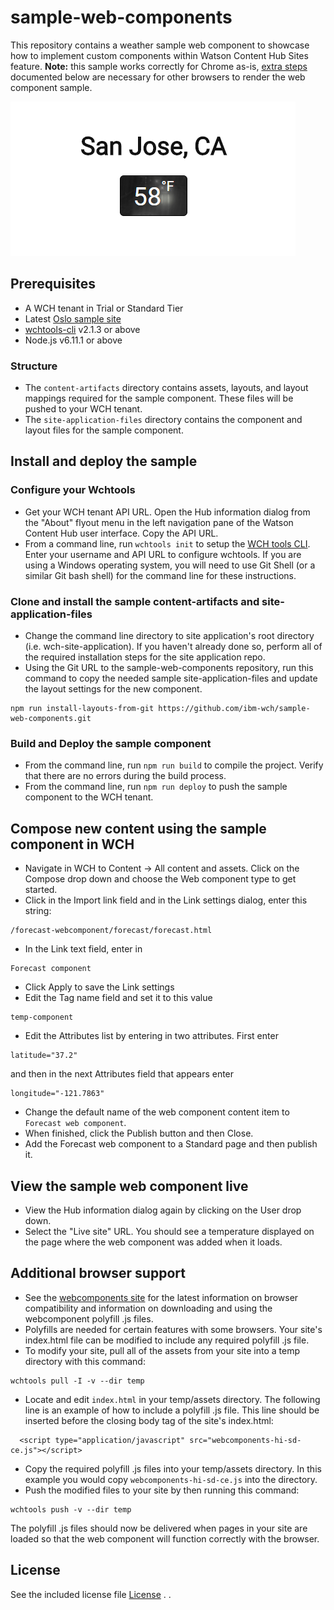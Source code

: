# sample-web-components

This repository contains a weather sample web component to showcase how to implement custom components within Watson Content Hub Sites feature. **Note:** this sample works correctly for Chrome as-is, [extra steps](#additional-browser-support) documented below are necessary for other browsers to render the web component sample.

![Screenshot](sample%20forecast%20web%20component.png)

## Prerequisites

* A WCH tenant in Trial or Standard Tier 
* Latest [Oslo sample site](https://github.com/ibm-wch/wch-site-application)
* [wchtools-cli](https://github.com/ibm-wch/wchtools-cli) v2.1.3 or above
* Node.js v6.11.1 or above

### Structure

* The `content-artifacts` directory contains assets, layouts, and layout mappings required for the sample component. These files will be pushed to your WCH tenant.
* The `site-application-files` directory contains the component and layout files for the sample component.
  
## Install and deploy the sample

### Configure your Wchtools 
* Get your WCH tenant API URL. Open the Hub information dialog from the "About" flyout menu in the left navigation pane of the Watson Content Hub user interface. Copy the API URL.
* From a command line, run `wchtools init` to setup the [WCH tools CLI](https://github.com/ibm-wch/wchtools-cli#getting-started). Enter your username and API URL to configure wchtools. If you are using a Windows operating system, you will need to use Git Shell (or a similar Git bash shell) for the command line for these instructions.

### Clone and install the sample content-artifacts and site-application-files
* Change the command line directory to site application's root directory (i.e. wch-site-application). If you haven't already done so, perform all of the required installation steps for the site application repo. 
* Using the Git URL to the sample-web-components repository, run this command to copy the needed sample site-application-files and update the layout settings for the new component.
```
npm run install-layouts-from-git https://github.com/ibm-wch/sample-web-components.git
```

### Build and Deploy the sample component

* From the command line, run `npm run build` to compile the project. Verify that there are no errors during the build process.
* From the command line, run `npm run deploy` to push the sample component to the WCH tenant.

## Compose new content using the sample component in WCH

* Navigate in WCH to Content -> All content and assets. Click on the Compose drop down and choose the Web component type to get started.
* Click in the Import link field and in the Link settings dialog, enter this string:
```
/forecast-webcomponent/forecast/forecast.html
```
* In the Link text field, enter in
```
Forecast component
```
* Click Apply to save the Link settings
* Edit the Tag name field and set it to this value
```
temp-component
```
* Edit the Attributes list by entering in two attributes. First enter
```
latitude="37.2"
```
and then in the next Attributes field that appears enter
```
longitude="-121.7863"
```
* Change the default name of the web component content item to `Forecast web component`.
* When finished, click the Publish button and then Close.
* Add the Forecast web component to a Standard page and then publish it.

## View the sample web component live
* View the Hub information dialog again by clicking on the User drop down.
* Select the "Live site" URL. You should see a temperature displayed on the page where the web component was added when it loads.

## Additional browser support
* See the [webcomponents site](https://www.webcomponents.org/) for the latest information on browser compatibility and information on downloading and using the webcomponent polyfill .js files.
* Polyfills are needed for certain features with some browsers. Your site's index.html file can be modified to include any required polyfill .js file.
* To modify your site, pull all of the assets from your site into a temp directory with this command:
```
wchtools pull -I -v --dir temp
```
* Locate and edit `index.html` in your temp/assets directory. The following line is an example of how to include a polyfill .js file. This line should be inserted before the closing body tag of the site's index.html:
```
  <script type="application/javascript" src="webcomponents-hi-sd-ce.js"></script>
```
* Copy the required polyfill .js files into your temp/assets directory. In this example you would copy `webcomponents-hi-sd-ce.js` into the directory.
* Push the modified files to your site by then running this command:
```
wchtools push -v --dir temp
```
The polyfill .js files should now be delivered when pages in your site are loaded so that the web component will function correctly with the browser.



## License
See the included license file [License](license.txt) .
.

